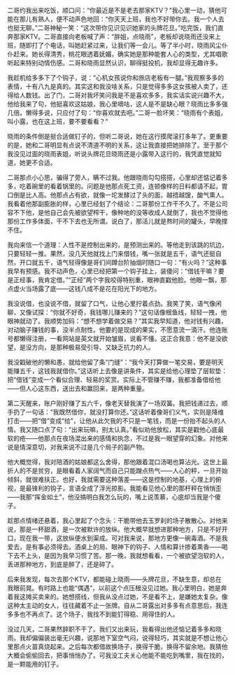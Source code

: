 二哥约我出来吃饭，顺口问：“你最近是不是老去那家KTV？”我心里一动，猜他可能在那儿有熟人，便不动声色地回：“你天天上班，我也不好带你去。我一个人去也挺无聊。”二哥神秘一笑：“这次带你见识见识她家的头牌花旦。”吃完饭，我们直奔那家KTV。二哥直接向老板喊了声：“胖姐，点晓雨”，老板却说晓雨还没来上班，随即打了个电话，叫她赶紧过来，让我们等一会儿。等了半小时，晓雨风尘仆仆赶来。她长得清秀，桃花眼透着妩媚，确实她是那种能套人心的类型，尤其唱歌听起来特别动情伤感。二哥和晓雨显然认识，聊得挺投机，我却显得无趣许多。

我趁机给多多下了个钩子，说：“心机女孩说你和旅店老板有一腿。”我观察多多的表情，十有八九是真的。其实这和我没啥关系，只是觉得多多这女孩被人卖了，还得给人数钱。出了门，二哥对我坏笑问我是不是喜欢多多，我实话实说兴趣不大，他给我来了句，他挺喜欢这姑娘，我心里嘀咕，这人是不是缺心眼？晓雨比多多强几倍。懒得多说，只应付了句：“你喜欢就去吧。”二哥一脸坏笑：“晓雨有个表姐，叫小露，也在这上班，要不要看看？”

晓雨的条件倒是挺合适做钉子的，但听二哥说，她在这行摸爬滚打多年了。更重要的是，她和二哥明显有点说不清道不明的关系，这让我直接把她排除了。至于那个我没见过面的晓雨表姐，听说头牌花旦晓雨还是小露带入这行的，我凭直觉就知道，她更不合适。

二哥那点小心思，骗得了旁人，瞒不过我。他跟晓雨勾勾搭搭，心里却还惦记着多多，吃着碗里的看着锅里的。问题是他那点死工资，连顿像样的日料都请不起，胃口倒是比人高。他那点占有欲，就像一坨发酵过了头的面，越捂越馊，酸气熏人。我看着他那副膨胀的样，心里已经划了个结论：二哥那份工作干不久了。不是公司容不下他，是他自己会先被欲望榨干，像种地的没等收成人就倒了，我也不觉得他那份工作多体面，干不下去也无所谓。说白了，那活儿就是熬时间的罐头，早晚撑不住。

我向来信一个道理：人性不是控制出来的，是预测出来的。等他走到该跳的坑边，只要轻轻一推。果然，没几天他就找上门来借钱，嘴一张就是五千，语气还挺自然，开口就五千，语气轻得像是哥们间蹲台阶抽烟时随口一句：“有火吗？”这种事我早有预感。我不动声色，心里已经把第一个钩子挂上，装傻问：“借钱干嘛？要是正经事，我肯定借。”“正经”两个字我咬得特别重，眼神直戳他脸。他眼一飘，那点虚火当场露了底——这钱八成不是花在阳光下的地方。

我没说借，也没说不借，就留了口气，让他心里拧着点劲。我笑了笑，语气像闲聊，又像试探：“你就不好奇，我钱哪儿赚来的？”这句话像根鱼线，轻轻一拽，他眼神就动了。我顺势加码：“想不想学着做交易？”其实我早知道，他对钱有兴趣，对动脑子赚钱的事，没半点耐性。他要的是现成的果实，不愿意流一滴汗。他连账号都懒得注册，一看网站是英文就开始皱眉，说看不懂。这正合我意：他不是没欲望，是没方向，是那种极易受引导、又缺乏抗力的人。

我没戳破他的懒和愚，就给他留了条“门缝”：“我今天打算做一笔交易，要是明天能赚五千，这钱我就借你。”这话听上去像是讲条件，其实是给他心理垫了层软垫：把“借钱”变成一个看似合理、轻易的奖赏。实际上不管赚不赚，我都准备借给他——但人心这东西，送出去和赢回来，是两种重量。

第二天醒来，账户刚好赚了五六千，像老天替我演了一场双簧。我把钱递过去，顺手扔了一句话：“我既然借你，就没打算你还。”这话听着像哥们义气，实则是降维打击——把“借”变成“给”，让他从此欠我的不只是一笔钱，而是一份抬不起头的人情。我又随口点了句：“出来玩嘛，别太认真。”看似劝他放松，其实是戳他心底最软的疮——他那点在夜场混出来的感情和执念，不过是我一眼望穿的幻象。对他来说是情深意切，对我来说不过是几个局子的副产物。

他大概觉得，我对陪酒的姑娘都这么舍得，那他跟着混口汤喝也算沾光。这世上最折人的不是贫穷，是眼看着人家阔气而自己只能蹭点热气——人心的秤，一旦开始倾斜，就很难扶正。也好，我就需要这种落差——这是控制的地基，心理上的俯视，是最锋利的钩子，言语全成了浮光掠影。我能看见他心里的那杆秤在悄悄歪——我那“挥金如土”，他没搞明白我怎么玩的，嘴上说羡慕，心底却当我是个傻子。

趁那点情绪还悬着，我心里起了个念头：干脆带他去玉罗刹的场子散散心。对他来说，那是一杯甜酒，是一次被默许的放纵。他大概早就想进那种地方，只是不好开口，现在我一带，这放纵便水到渠成。可对我来说，那地方更像一碗毒酒。不是我爱去，是有事必须得去。酒桌上的局、眼神下的钩子、人情和算计掺着熏香——喝下去不上头，是因为我早习惯了苦。那一晚，我就想看看，一个被欲望泡软的人，丢进那种地方，到底是醉了，还是碎了。

后来我发现，每次去那个KTV，都能碰上晓雨——头牌花旦，不缺生意，却总在我眼前晃。有时路上也能“偶遇”，以前这个点压根没见过她。我心里明白，她是奔着我这摊买卖来的。她想搭线，但我从没点过她，不是看不上，是嫌她太复杂。像这种太主动的女人，往往藏着不止一张牌。自从二哥露出对多多有点意思后，我连多多也不再点了。这个场子，我找不到能钉得稳、用得住的人。

没过几天，二哥果然辞职不干了。我们又出来玩，我看得出他还惦记着多多和晓雨。我却偏偏装出毫无兴趣，说那地下室空气闷，说得轻巧，其实就是不想让他心里那点火苗真烧起来。之后每次都借故换场子，换得干脆，换得不留余地。我猜他大概会偷偷回去，把事悄悄办了。可我没工夫关心他能不能吃到嘴里，我在找的，是一颗能用的钉子。

